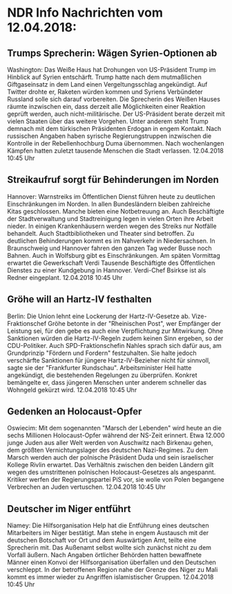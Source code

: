# NDR Info Nachrichten vom 12.04.2018:


## Trumps Sprecherin: Wägen Syrien-Optionen ab
Washington: Das Weiße Haus hat Drohungen von US-Präsident Trump im Hinblick auf Syrien entschärft. Trump hatte nach dem mutmaßlichen Giftgaseinsatz in dem Land einen Vergeltungsschlag angekündigt. Auf Twitter drohte er, Raketen würden kommen und Syriens Verbündeter Russland solle sich darauf vorbereiten. Die Sprecherin des Weißen Hauses räumte inzwischen ein, dass derzeit alle Möglichkeiten einer Reaktion geprüft werden, auch nicht-militärische. Der US-Präsident berate derzeit mit vielen Staaten über das weitere Vorgehen. Unter anderem steht Trump demnach mit dem türkischen Präsidenten Erdogan in engem Kontakt. Nach russischen Angaben haben syrische Regierungstruppen inzwischen die Kontrolle in der Rebellenhochburg Duma übernommen. Nach wochenlangen Kämpfen hatten zuletzt tausende Menschen die Stadt verlassen. 12.04.2018 10:45 Uhr 

## Streikaufruf sorgt für Behinderungen im Norden
Hannover: Warnstreiks im Öffentlichen Dienst führen heute zu deutlichen Einschränkungen im Norden. In allen Bundesländern bleiben zahlreiche Kitas geschlossen. Manche bieten eine Notbetreuung an. Auch Beschäftigte der Stadtverwaltung und Stadtreinigung legen in vielen Orten ihre Arbeit nieder. In einigen Krankenhäusern werden wegen des Streiks nur Notfälle behandelt. Auch Stadtbibliotheken und Theater sind betroffen. Zu deutlichen Behinderungen kommt es im Nahverkehr in Niedersachsen. In Braunschweig und Hannover fahren den ganzen Tag weder Busse noch Bahnen. Auch in Wolfsburg gibt es Einschränkungen. Am späten Vormittag erwartet die Gewerkschaft Verdi Tausende Beschäftigte des Öffentlichen Dienstes zu einer Kundgebung in Hannover. Verdi-Chef Bsirkse ist als Redner eingeplant. 12.04.2018 10:45 Uhr 

## Gröhe will an Hartz-IV festhalten
Berlin: Die Union lehnt eine Lockerung der Hartz-IV-Gesetze ab. Vize-Fraktionschef Gröhe betonte in der "Rheinischen Post", wer Empfänger der Leistung sei, für den gebe es auch eine Verpflichtung zur Mitwirkung. Ohne Sanktionen würden die Hartz-IV-Regeln zudem keinen Sinn ergeben, so der CDU-Politiker. Auch SPD-Fraktionschefin Nahles sprach sich dafür aus, am Grundprinzip "Fördern und Fordern" festzuhalten. Sie halte jedoch verschärfte Sanktionen für jüngere Hartz-IV-Bezieher nicht für sinnvoll, sagte sie der "Frankfurter Rundschau". Arbeitsminister Heil hatte angekündigt, die bestehenden Regelungen zu überprüfen. Konkret bemängelte er, dass jüngeren Menschen unter anderem schneller das Wohngeld gekürzt wird. 12.04.2018 10:45 Uhr 

## Gedenken an Holocaust-Opfer
Oswiecim: Mit dem sogenannten "Marsch der Lebenden" wird heute an die sechs Millionen Holocaust-Opfer während der NS-Zeit erinnert. Etwa 12.000 junge Juden aus aller Welt werden von Auschwitz nach Birkenau gehen, dem größten Vernichtungslager des deutschen Nazi-Regimes. Zu dem Marsch werden auch der polnische Präsident Duda und sein israelischer Kollege Rivlin erwartet. Das Verhältnis zwischen den beiden Ländern gilt wegen des umstrittenen polnischen Holocaust-Gesetzes als angespannt. Kritiker werfen der Regierungspartei PiS vor, sie wolle von Polen begangene Verbrechen an Juden vertuschen. 12.04.2018 10:45 Uhr 

## Deutscher im Niger entführt
Niamey: 	Die Hilfsorganisation Help hat die Entführung eines deutschen Mitarbeiters im Niger bestätigt. Man stehe in engem Austausch mit der deutschen Botschaft vor Ort und dem Auswärtigen Amt, teilte eine Sprecherin mit. Das Außenamt selbst wollte sich zunächst nicht zu dem Vorfall äußern. Nach Angaben örtlicher Behörden hatten bewaffnete Männer einen Konvoi der Hilfsorganisation überfallen und den Deutschen verschleppt. In der betroffenen Region nahe der Grenze des Niger zu Mali kommt es immer wieder zu Angriffen islamistischer Gruppen. 12.04.2018 10:45 Uhr 
